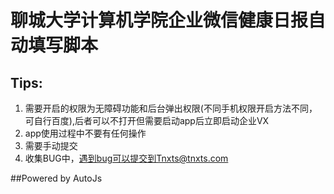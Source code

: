 # 聊城大学计算机学院企业微信健康日报自动填写脚本

## Tips:
1. 需要开启的权限为无障碍功能和后台弹出权限(不同手机权限开启方法不同，可自行百度),后者可以不打开但需要启动app后立即启动企业VX
2. app使用过程中不要有任何操作
3. 需要手动提交
4. 收集BUG中，遇到bug可以提交到Tnxts@tnxts.com

##Powered by AutoJs
